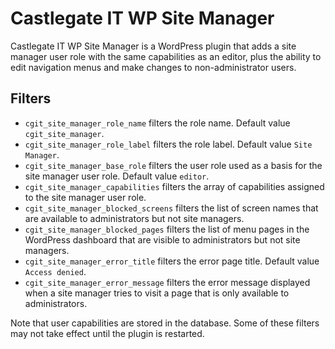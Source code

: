 # Castlegate IT WP Site Manager

Castlegate IT WP Site Manager is a WordPress plugin that adds a site manager user role with the same capabilities as an editor, plus the ability to edit navigation menus and make changes to non-administrator users.

## Filters

*   `cgit_site_manager_role_name` filters the role name. Default value `cgit_site_manager`.
*   `cgit_site_manager_role_label` filters the role label. Default value `Site Manager`.
*   `cgit_site_manager_base_role` filters the user role used as a basis for the site manager user role. Default value `editor`.
*   `cgit_site_manager_capabilities` filters the array of capabilities assigned to the site manager user role.
*   `cgit_site_manager_blocked_screens` filters the list of screen names that are available to administrators but not site managers.
*   `cgit_site_manager_blocked_pages` filters the list of menu pages in the WordPress dashboard that are visible to administrators but not site managers.
*   `cgit_site_manager_error_title` filters the error page title. Default value `Access denied`.
*   `cgit_site_manager_error_message` filters the error message displayed when a site manager tries to visit a page that is only available to administrators.

Note that user capabilities are stored in the database. Some of these filters may not take effect until the plugin is restarted.
